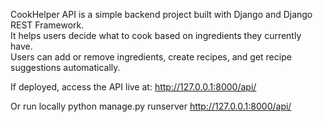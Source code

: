 CookHelper API is a simple backend project built with Django and Django REST Framework.  
It helps users decide what to cook based on ingredients they currently have.  
Users can add or remove ingredients, create recipes, and get recipe suggestions automatically.


If deployed, access the API live at: http://127.0.0.1:8000/api/

Or run locally
python manage.py runserver
http://127.0.0.1:8000/api/
